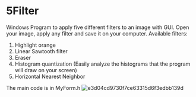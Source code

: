 # 5Filter
Windows Program to apply five different filters to an image with GUI.
Open your image, apply any filter and save it on your computer. Available filters:
1) Highlight orange 
2) Linear Sawtooth filter 
3) Eraser 
4) Histogram quantization (Easily analyze the histograms that the program will draw on your screen) 
5) Horizontal Nearest Neighbor

The main code is in MyForm.h
![e3d04cd9730f7ce63315d6f3edbb139d](https://user-images.githubusercontent.com/37930588/179539750-7edbc247-e26c-4c27-a163-ea0771eadb69.jpg)
